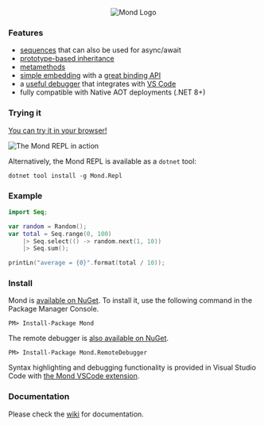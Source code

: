 <p align="center"><img src="https://i.imgur.com/As4LMO6.png" alt="Mond Logo"/></p>

### Features
* [sequences](https://github.com/Rohansi/Mond/wiki/Sequences) that can also be used for async/await
* [prototype-based inheritance](https://github.com/Rohansi/Mond/wiki/Prototypes)
* [metamethods](https://github.com/Rohansi/Mond/wiki/Metamethods)
* [simple embedding](https://github.com/Rohansi/Mond/wiki/Basic-Usage) with a [great binding API](https://github.com/Rohansi/Mond/wiki/Automatic-Binding)
* a [useful debugger](https://github.com/Rohansi/Mond/wiki/Debugging) that integrates with [VS Code](https://marketplace.visualstudio.com/items?itemName=Rohansi.mond-vscode)
* fully compatible with Native AOT deployments (.NET 8+)

### Trying it
[You can try it in your browser!](https://mond.rohan.dev/)

![The Mond REPL in action](https://files.facepunch.com/Rohan/2019/January/21_11-14-04.gif)

Alternatively, the Mond REPL is available as a `dotnet` tool:

```
dotnet tool install -g Mond.Repl
```

### Example
```kotlin
import Seq;

var random = Random();
var total = Seq.range(0, 100)
    |> Seq.select(() -> random.next(1, 10))
    |> Seq.sum();

printLn("average = {0}".format(total / 10));
```

### Install
Mond is [available on NuGet](https://www.nuget.org/packages/Mond/). To install it, use the following command in the Package Manager Console.
```
PM> Install-Package Mond
```

The remote debugger is [also available on NuGet](https://www.nuget.org/packages/Mond.RemoteDebugger/).
```
PM> Install-Package Mond.RemoteDebugger
```

Syntax highlighting and debugging functionality is provided in Visual Studio Code with [the Mond VSCode extension](https://marketplace.visualstudio.com/items?itemName=Rohansi.mond-vscode).

### Documentation
Please check the [wiki](https://github.com/Rohansi/Mond/wiki) for documentation.
